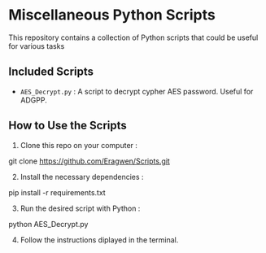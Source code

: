 # Miscellaneous Python Scripts

This repository contains a collection of Python scripts that could be useful for various tasks

## Included Scripts

- `AES_Decrypt.py` : A script to decrypt cypher AES password. Useful for ADGPP.

## How to Use the Scripts

1. Clone this repo on your computer :

git clone https://github.com/Eragwen/Scripts.git

2. Install the necessary dependencies :

pip install -r requirements.txt

3. Run the desired script with Python :

python AES_Decrypt.py

4. Follow the instructions diplayed in the terminal.
